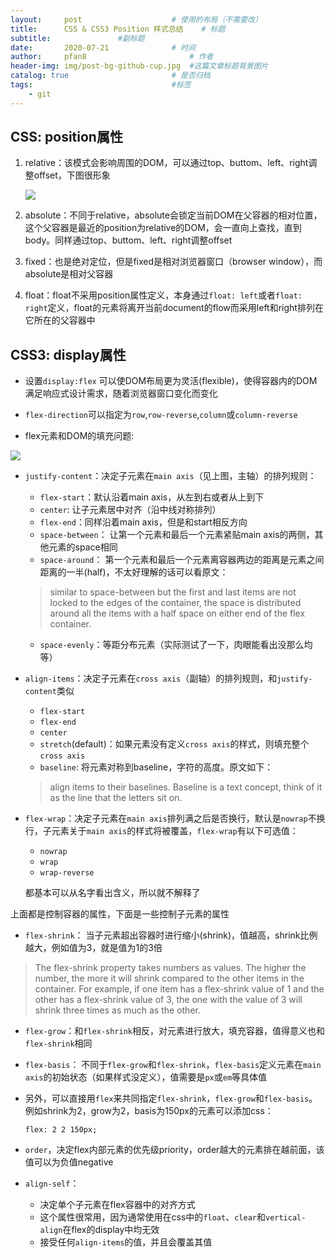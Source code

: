 ```yaml
---
layout:     post   				    # 使用的布局（不需要改）
title:      CSS & CSS3 Position 样式总结 	# 标题 
subtitle:   			#副标题
date:       2020-07-21  			# 时间
author:     pfan8 						# 作者
header-img: img/post-bg-github-cup.jpg 	#这篇文章标题背景图片
catalog: true 						# 是否归档
tags:								#标签
    - git
---
```


## CSS: position属性

1. relative：该模式会影响周围的DOM，可以通过top、buttom、left、right调整offset，下图很形象

   ![](https://cdn-media-1.freecodecamp.org/imgr/eWWi3gZ.gif)

2. absolute：不同于relative，absolute会锁定当前DOM在父容器的相对位置，这个父容器是最近的position为relative的DOM，会一直向上查找，直到body。同样通过top、buttom、left、right调整offset

3. fixed：也是绝对定位，但是fixed是相对浏览器窗口（browser window），而absolute是相对父容器

4. float：float不采用position属性定义，本身通过`float: left`或者`float: right`定义，float的元素将离开当前document的flow而采用left和right排列在它所在的父容器中

## CSS3: display属性

+ 设置`display:flex` 可以使DOM布局更为灵活(flexible)，使得容器内的DOM满足响应式设计需求，随着浏览器窗口变化而变化

+ `flex-direction`可以指定为`row`,`row-reverse`,`column`或`column-reverse`

+ flex元素和DOM的填充问题:

![](https://www.w3.org/TR/css-flexbox-1/images/flex-direction-terms.svg)

+ `justify-content`：决定子元素在`main axis`（见上图，主轴）的排列规则：
    + `flex-start`：默认沿着main axis，从左到右或者从上到下
    + `center`: 让子元素居中对齐（沿中线对称排列）
    + `flex-end`：同样沿着main axis，但是和start相反方向
    + `space-between`： 让第一个元素和最后一个元素紧贴main axis的两侧，其他元素的space相同
    + `space-around`： 第一个元素和最后一个元素离容器两边的距离是元素之间距离的一半(half)，不太好理解的话可以看原文：

    > similar to space-between but the first and last items are not locked to the edges of the container, the space is distributed around all the items with a half space on either end of the flex container.

    + `space-evenly`：等距分布元素（实际测试了一下，肉眼能看出没那么均等）

+ `align-items`：决定子元素在`cross axis`（副轴）的排列规则，和`justify-content`类似
    + `flex-start`
    + `flex-end`
    + `center`
    + `stretch`(default)：如果元素没有定义`cross axis`的样式，则填充整个`cross axis`
    + `baseline`: 将元素对称到baseline，字符的高度。原文如下：

    > align items to their baselines. Baseline is a text concept, think of it as the line that the letters sit on.

+ `flex-wrap`：决定子元素在`main axis`排列满之后是否换行，默认是`nowrap`不换行，子元素关于`main axis`的样式将被覆盖，`flex-wrap`有以下可选值：
    + `nowrap`
    + `wrap`
    + `wrap-reverse`

    都基本可以从名字看出含义，所以就不解释了

上面都是控制容器的属性，下面是一些控制子元素的属性

+ `flex-shrink`： 当子元素超出容器时进行缩小(shrink)，值越高，shrink比例越大，例如值为3，就是值为1的3倍

> The flex-shrink property takes numbers as values. The higher the number, the more it will shrink compared to the other items in the container. For example, if one item has a flex-shrink value of 1 and the other has a flex-shrink value of 3, the one with the value of 3 will shrink three times as much as the other.

+ `flex-grow`：和`flex-shrink`相反，对元素进行放大，填充容器，值得意义也和`flex-shrink`相同

+ `flex-basis`： 不同于`flex-grow`和`flex-shrink`，`flex-basis`定义元素在`main axis`的初始状态（如果样式没定义），值需要是`px`或`em`等具体值

+ 另外，可以直接用`flex`来共同指定`flex-shrink`，`flex-grow`和`flex-basis`。例如shrink为2，grow为2，basis为150px的元素可以添加css：
    ```
    flex: 2 2 150px;
    ```

+ `order`，决定flex内部元素的优先级priority，order越大的元素排在越前面，该值可以为负值negative

+ `align-self`： 
    + 决定单个子元素在flex容器中的对齐方式
    + 这个属性很常用，因为通常使用在css中的`float`、`clear`和`vertical-align`在flex的display中均无效
    + 接受任何`align-items`的值，并且会覆盖其值


